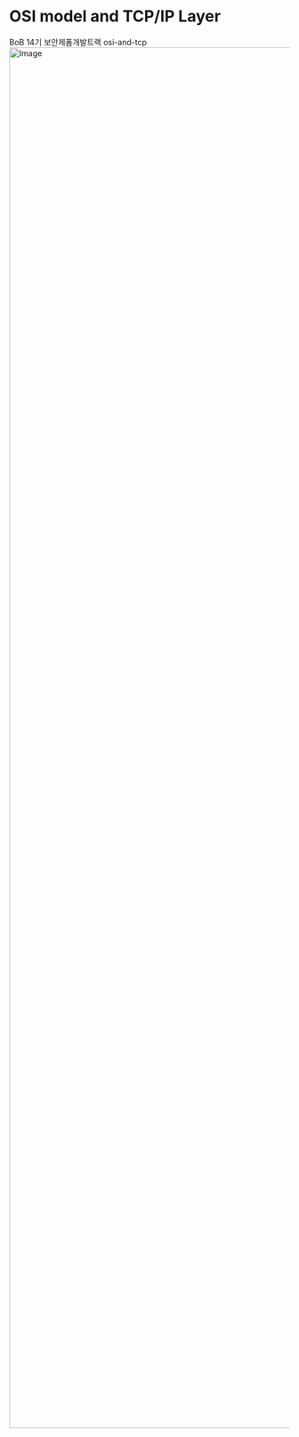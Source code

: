 # OSI model and TCP/IP Layer
BoB 14기 보안제품개발트랙 osi-and-tcp
<img width="4408" height="2483" alt="Image" src="https://github.com/user-attachments/assets/7e4eaa62-a5eb-4117-8ef9-7cc7a6522b3b" />
